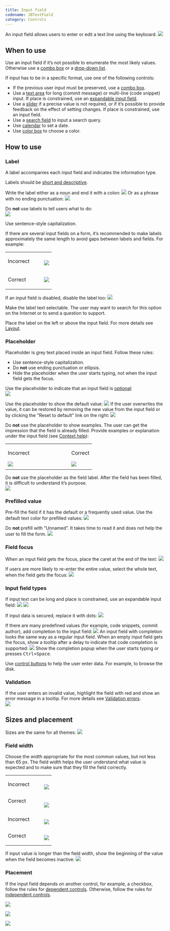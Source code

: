 ```yaml
---
title: Input field
codename: JBTextField
category: Controls
---
```


An input field allows users to enter or edit a text line using the keyboard.
![]({{site.baseurl}}/images/input_field/example.png)


## When to use

Use an input field if it’s not possible to enumerate the most likely values. Otherwise use a [combo
 box]({{site.baseurl}}/controls/combo_box/) or a [drop-down list]({{site.baseurl}}/controls/drop_down).

If input has to be in a specific format, use one of the following controls:

* If the previous user input must be preserved, use a [combo box]({{site.baseurl}}/controls/combo_box/).
* Use a [text area]({{site.baseurl}}/controls/text_area/) for long (commit message) or multi-line (code snippet) input. If place is constrained, use an [expandable input field]({{site.baseurl}}/controls/input_field/#input-field-types).
* Use a [slider]({{site.baseurl}}/controls/slider) if a precise value is not required, or if it’s possible to provide feedback on the effect of setting changes. If place is constrained, use an input field. 
* Use a [search field]({{site.baseurl}}/controls/search/) to input a search query.
* Use [calendar]({{site.baseurl}}/controls/calendar/) to set a date. 
* Use [color box]({{site.baseurl}}/controls/color_box/) to choose a color. 


## How to use

### Label

A label accompanies each input field and indicates the information type.

Labels should be [short and descriptive]({{site.baseurl}}/text/writing_short/).

Write the label either as a noun and end it with a colon: 
![]({{site.baseurl}}/images/input_field/label_noun.png)
Or as a phrase with no ending punctuation:
![]({{site.baseurl}}/images/input_field/label_sentence.png)


Do **not** use labels to tell users what to do:  
![]({{site.baseurl}}/images/input_field/user_action.png)

Use sentence-style capitalization. 

If there are several input fields on a form, it’s recommended to make labels approximately the same length to avoid gaps between labels and fields. For example:
<table>
    <tr>
        <td> <p class="label incorrect">Incorrect</p> </td>
        <td> <img src="{{site.baseurl}}/images/input_field/several_labels_length.png" style="margin-bottom: -10px; margin-left: 30px"> </td>         
    </tr>
    <tr>
        <td> <p class="label correct">Correct</p> </td>
        <td> <img src="{{site.baseurl}}/images/input_field/several_labels_length_1.png" style="margin-left: 30px;"> </td>
    </tr>
</table>

If an input field is disabled, disable the label too:
![]({{site.baseurl}}/images/input_field/label_disabled.png)

Make the label text selectable. The user may want to search for this option on the Internet or to send a question to support. 

Place the label on the left or above the input field. For more details see [Layout]({{site.baseurl}}/principles/layout/#labeled-inputs).


### Placeholder
Placeholder is grey text placed inside an input field. Follow these rules:
* Use sentence-style capitalization. 
* Do **not** use ending punctuation or ellipsis. 
* Hide the placeholder when the user starts typing, not when the input field gets the focus.

Use the placeholder to indicate that an input field is [optional]({{site.baseurl}}/principles/required_fields/):  
![]({{site.baseurl}}/images/input_field/placeholder_optional.png)

Use the placeholder to show the default value:
![]({{site.baseurl}}/images/input_field/placeholder_default.png)
If the user overwrites the value, it can be restored by removing the new value from the input field or by clicking the "Reset to default" link on the right:
![]({{site.baseurl}}/images/input_field/placeholder_reset.png)

Do **not** use the placeholder to show examples. The user can get the impression that the field is already filled. Provide examples or explanation under the input field (see [Context help]({{site.baseurl}}/principles/context_help/)):
<table>
<col width="200px">
    <tr>
        <td> <p class="label incorrect">Incorrect</p> </td>
        <td> <p class="label correct">Correct</p> </td>
    </tr>
    <tr>
        <td> <img src="{{site.baseurl}}/images/input_field/placeholder_examples.png" style="margin-top: -5px; margin-bottom: 5px;"> </td>
        <td> <img src="{{site.baseurl}}/images/input_field/placeholder_examples_1.png" style="margin-top: -5px; margin-bottom: 5px;"> </td>
    </tr>
</table>
        
Do **not** use the placeholder as the field label. After the field has been filled, it is difficult to understand it’s purpose.  
![]({{site.baseurl}}/images/input_field/placeholder_label.png)



### Prefilled value
Pre-fill the field if it has the default or a frequently used value. Use the default text color for prefilled values:
![]({{site.baseurl}}/images/input_field/prefill.png)

Do **not** prefill with “Unnamed”. It takes time to read it and does not help the user to fill the form. 
![]({{site.baseurl}}/images/input_field/prefill_unnamed.png)

### Field focus
When an input field gets the focus, place the caret at the end of the text:
![]({{site.baseurl}}/images/input_field/focus_end.png)

If users are more likely to re-enter the entire value, select the whole text, when the field gets the focus:
![]({{site.baseurl}}/images/input_field/focus_all.png)


### Input field types

If input text can be long and place is constrained, use an expandable input field:
![]({{site.baseurl}}/images/input_field/expandable_1.png)
![]({{site.baseurl}}/images/input_field/expandable_2.png)


If input data is secured, replace it with dots:
![]({{site.baseurl}}/images/input_field/password.png)

If there are many predefined values (for example, code snippets, commit author), add completion to the input field:
![]({{site.baseurl}}/images/input_field/completion.png)
An input field with completion looks the same way as a regular input field. When an empty input field gets the focus, show a tooltip after a delay to indicate that code completion is supported:
![]({{site.baseurl}}/images/input_field/completion_tooltip.png)
Show the completion popup when the user starts typing or presses <kbd>Ctrl+Space</kbd>.

Use [control buttons]({{site.baseurl}}/controls/button/#control-button) to help the user enter data. For example, 
to browse the disk.


### Validation
If the user enters an invalid value, highlight the field with red and show an error message in a tooltip. For more details see [Validation errors]({{site.baseurl}}/principles/validation_errors/).  
![]({{site.baseurl}}/images/input_field/error.png)


## Sizes and placement

Sizes are the same for all themes:
![]({{site.baseurl}}/images/input_field/sizes.png)

### Field width

Choose the width appropriate for the most common values, but not less than 65 px. The field width helps the user understand what value is expected and to make sure that they fill the field correctly.
<table>
    <tr>
        <td> <p class="label incorrect">Incorrect</p> </td>
        <td> <img src="{{site.baseurl}}/images/input_field/size_1.png" style="margin-bottom: -20px; margin-left: 30px"> </td>         
    </tr>
    <tr>
        <td> <p class="label correct" style="margin-top: 10px;">Correct</p> </td>
        <td> <img src="{{site.baseurl}}/images/input_field/size_2.png" style="margin-top: 10px; margin-left: 30px; margin-bottom: -10px"> </td>
    </tr>
    <tr>
        <td> <p class="label incorrect">Incorrect</p> </td>
        <td> <img src="{{site.baseurl}}/images/input_field/size_3.png" style="margin-bottom: -20px; margin-left: 30px"> </td>         
    </tr>
    <tr>
        <td> <p class="label correct" style="margin-top: 10px;">Correct </p> </td>
        <td> <img src="{{site.baseurl}}/images/input_field/size_4.png" style="margin-top: 10px; margin-left: 30px; margin-bottom: 5px;"> </td>
    </tr>
</table>


If input value is longer than the field width, show the beginning of the value when the field becomes inactive:
![]({{site.baseurl}}/images/input_field/size_long_name.png)

### Placement

If the input field depends on another control, for example, a checkbox, follow the rules for [dependent controls]({{site.baseurl}}/principles/layout/#lay-out-dependent-controls). Otherwise, follow the rules for [independent controls]({{site.baseurl}}/principles/layout/#arrange-independent-controls).

![]({{site.baseurl}}/images/input_field/sizes_label.png)

![]({{site.baseurl}}/images/input_field/sizes_button.png)

![]({{site.baseurl}}/images/input_field/sizes_several.png)